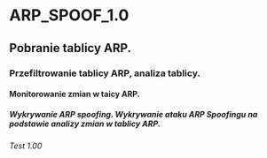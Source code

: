 # ARP_SPOOF_1.0
## Pobranie tablicy ARP. 
### Przefiltrowanie tablicy ARP, analiza tablicy.
#### Monitorowanie zmian w taicy ARP.
##### Wykrywanie ARP spoofing. Wykrywanie ataku ARP Spoofingu na podstawie analizy zmian w tablicy ARP. 
###### Test 1.00
